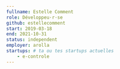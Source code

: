 ```yaml
---
fullname: Estelle Comment
role: Développeu·r·se
github: estellecomment
start: 2019-03-18
end: 2021-10-31
status: independent
employer: arolla
startups: # ta ou tes startups actuelles
    - e-controle
---
```

